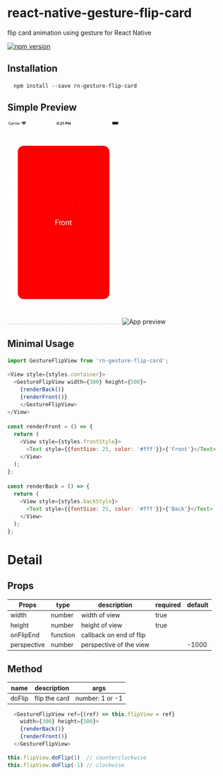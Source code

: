 # react-native-gesture-flip-card

flip card animation using gesture for React Native

[![npm version](https://badge.fury.io/js/react-native-gesture-flip-card.svg)](https://badge.fury.io/js/react-native-gesture-flip-card)

## Installation

```
  npm install --save rn-gesture-flip-card
```

## Simple Preview
![App preview](/screenshots/example_1.gif)
![App preview](/screenshots/example_2.gif)

## Minimal Usage
```javascript
import GestureFlipView from 'rn-gesture-flip-card';
```

```javascript
<View style={styles.container}>
  <GestureFlipView width={300} height={500}>
    {renderBack()}
    {renderFront()}
    </GestureFlipView>
</View>

const renderFront = () => {
  return (
    <View style={styles.frontStyle}>
      <Text style={{fontSize: 25, color: '#fff'}}>{'Front'}</Text>
    </View>
  );
};

const renderBack = () => {
  return (
    <View style={styles.backStyle}>
      <Text style={{fontSize: 25, color: '#fff'}}>{'Back'}</Text>
    </View>
  );
};
```

# Detail

## Props
| Props               | type          | description                     | required      | default       |
| --------------------| ------------- | --------------------------------| ------------- | ------------- |
| width               | number        | width of view                   |  true         |               |
| height              | number        | height of view                  |  true         |               |
| onFlipEnd           | function      | callback on end of flip         |               |               |
| perspective         | number        | perspective of the view         |               | -1000         |

## Method
| name                | description                     | args                   |
| --------------------| --------------------------------| ---------------------  |
| doFlip              | flip the card                   | number: 1 or -1        | 

```javascript
  <GestureFlipView ref={(ref) => this.flipView = ref}
    width={300} height={500}>
    {renderBack()}
    {renderFront()}
  </GestureFlipView>
```
```javascript
this.flipView.doFlip(1)  // counterclockwise
this.flipView.doFlip(-1) // clockwise
```
